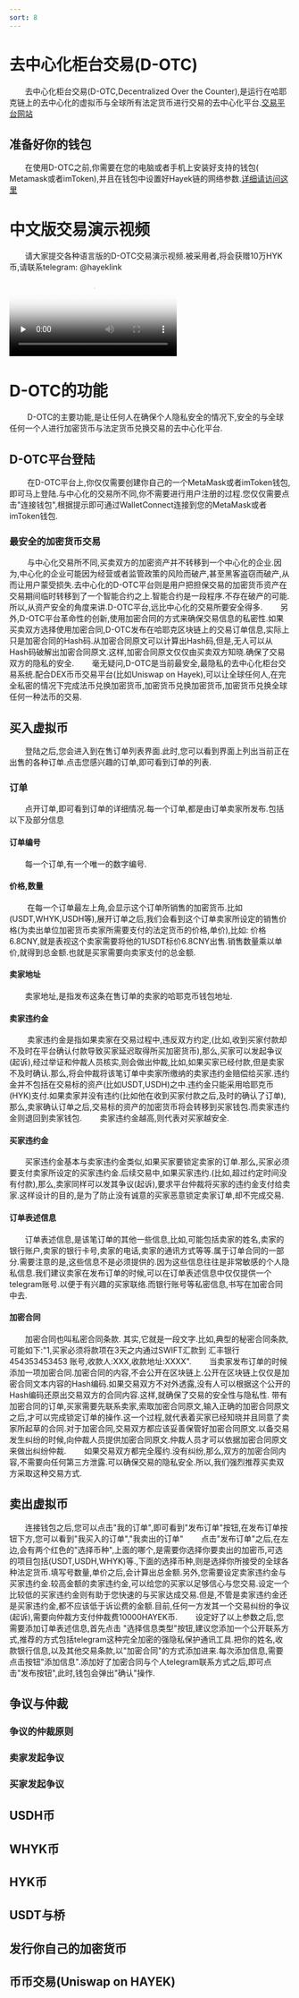```yaml
---
sort: 8
---
```


# 去中心化柜台交易(D-OTC)
&ensp;&ensp;&ensp;&ensp;去中心化柜台交易(D-OTC,Decentralized Over the Counter),是运行在哈耶克链上的去中心化的虚拟币与全球所有法定货币进行交易的去中心化平台.[交易平台网站](https://hayek.link/dotc)
## 准备好你的钱包
&ensp;&ensp;&ensp;&ensp;在使用D-OTC之前,你需要在您的电脑或者手机上安装好支持的钱包( Metamask或者imToken),并且在钱包中设置好Hayek链的网络参数.[详细请访问这里](https://hayek.link/cn/get.html#%E5%87%86%E5%A4%87%E5%A5%BD%E4%BD%A0%E7%9A%84%E9%92%B1%E5%8C%85)

# 中文版交易演示视频
&ensp;&ensp;&ensp;&ensp;请大家提交各种语言版的D-OTC交易演示视频.被采用者,将会获赠10万HYK币,请联系telegram: @hayeklink
<video id="video" controls="" preload="none" poster="D-OTC中文手机操作教程">
      <source id="mp4" src="https://ipfs.decoo.io/ipfs/QmQXTHnW7MoCuJtfrb4cE954t7Gs2HSCZ7KKT1djpVDVLk?filename=21-10-24-12-44-35.mp4" type="video/mp4">
</videos>
# D-OTC的功能
&ensp;&ensp;&ensp;&ensp; D-OTC的主要功能,是让任何人在确保个人隐私安全的情况下,安全的与全球任何一个人进行加密货币与法定货币兑换交易的去中心化平台.
## D-OTC平台登陆
&ensp;&ensp;&ensp;&ensp; 在D-OTC平台上,你仅仅需要创建你自己的一个MetaMask或者imToken钱包,即可马上登陆.与中心化的交易所不同,你不需要进行用户注册的过程.您仅仅需要点击"连接钱包",根据提示即可通过WalletConnect连接到您的MetaMask或者imToken钱包.
### 最安全的加密货币交易
&ensp;&ensp;&ensp;&ensp; 与中心化交易所不同,买卖双方的加密资产并不转移到一个中心化的企业.因为,中心化的企业可能因为经营或者监管政策的风险而破产,甚至黑客盗窃而破产,从而让用户蒙受损失.去中心化的D-OTC平台则是用户把担保交易的加密货币资产在交易期间临时转移到了一个智能合约之上.智能合约是一段程序.不存在破产的可能.所以,从资产安全的角度来讲.D-OTC平台,远比中心化的交易所要安全得多.
&ensp;&ensp;&ensp;&ensp;另外,D-OTC平台革命性的创新,使用加密合同的方式来确保交易信息的私密性.如果买卖双方选择使用加密合同,D-OTC发布在哈耶克区块链上的交易订单信息,实际上只是加密合同的Hash码.从加密合同原文可以计算出Hash码,但是,无人可以从Hash码破解出加密合同原文.这样,加密合同原文仅仅由买卖双方知晓.确保了交易双方的隐私的安全.
&ensp;&ensp;&ensp;&ensp;毫无疑问,D-OTC是当前最安全,最隐私的去中心化柜台交易系统.配合DEX币币交易平台(比如Uniswap on Hayek),可以让全球任何人,在完全私密的情况下完成法币兑换加密货币,加密货币兑换加密货币,加密货币兑换全球任何一种法币的交易.
## 买入虚拟币
&ensp;&ensp;&ensp;&ensp;登陆之后,您会进入到在售订单列表界面.此时,您可以看到界面上列出当前正在出售的各种订单.点击您感兴趣的订单,即可看到订单的列表.
### 订单
&ensp;&ensp;&ensp;&ensp;点开订单,即可看到订单的详细情况.每一个订单,都是由订单卖家所发布.包括以下及部分信息
#### 订单编号
&ensp;&ensp;&ensp;&ensp;每一个订单,有一个唯一的数字编号.
#### 价格,数量
&ensp;&ensp;&ensp;&ensp; 在每一个订单最左上角,会显示这个订单所销售的加密货币.比如(USDT,WHYK,USDH等),展开订单之后,我们会看到这个订单卖家所设定的销售价格(为卖出单位加密货币卖家所需要支付的法定货币的价格,单价),比如: 价格  6.8CNY,就是表视这个卖家需要将他的1USDT标价6.8CNY出售.销售数量乘以单价,就得到总金额.也就是买家需要向卖家支付的总金额.
#### 卖家地址
&ensp;&ensp;&ensp;&ensp;卖家地址,是指发布这条在售订单的卖家的哈耶克币钱包地址.
#### 卖家违约金
&ensp;&ensp;&ensp;&ensp; 卖家违约金是指如果卖家在交易过程中,违反双方约定,(比如,收到买家付款却不及时在平台确认付款导致买家延迟取得所买加密货币),那么,买家可以发起争议(起诉),经过举证和仲裁人员核实,则会做出仲裁,比如,如果买家已经付款,但是卖家不及时确认.那么,将会仲裁将该笔订单中卖家所缴纳的卖家违约金赔偿给买家.违约金并不包括在交易标的资产(比如USDT,USDH)之中.违约金只能采用哈耶克币(HYK)支付.如果卖家并没有违约(比如他在收到买家付款之后,及时的确认了订单),那么,卖家确认订单之后,交易标的资产的加密货币将会转移到买家钱包.而卖家违约金则退回到卖家钱包.
&ensp;&ensp;&ensp;&ensp;卖家违约金越高,则代表对买家越安全.
#### 买家违约金
&ensp;&ensp;&ensp;&ensp;买家违约金基本与卖家违约金类似,如果买家要锁定卖家的订单.那么,买家必须要支付卖家所设定的买家违约金.后续交易中,如果买家违约.(比如,超过约定时间没有付款),那么,卖家同样可以发其争议(起诉),要求平台仲裁将买家的违约金支付给卖家.这样设计的目的,是为了防止没有诚意的买家恶意锁定卖家订单,却不完成交易.
#### 订单表述信息
&ensp;&ensp;&ensp;&ensp;订单表述信息,是该笔订单的其他一些信息,比如,可能包括卖家的姓名,卖家的银行账户,卖家的银行卡号,卖家的电话,卖家的通讯方式等等.属于订单合同的一部分.需要注意的是,这些信息不是必须提供的.因为这些信息往往是非常敏感的个人隐私信息.我们建议卖家在发布订单的时候,可以在订单表述信息中仅仅提供一个telegram账号.以便于有兴趣的买家联络.而银行账号等私密信息,书写在加密合同中去.
#### 加密合同
&ensp;&ensp;&ensp;&ensp;加密合同也叫私密合同条款. 其实,它就是一段文字.比如,典型的秘密合同条款,可能如下:"1,买家必须将款项在3天之内通过SWIFT汇款到 汇丰银行 454353453453 账号,收款人:XXX,收款地址:XXXX".
&ensp;&ensp;&ensp;&ensp;当卖家发布订单的时候添加一项加密合同.加密合同的内容,不会公开在区块链上.公开在区块链上仅仅是加密合同文本内容的Hash编码.如果交易双方不对外透露,没有人可以根据这个公开的Hash编码还原出交易双方的合同内容.这样,就确保了交易的安全性与隐私性. 带有加密合同的订单,买家需要先联系卖家,索取加密合同原文,输入正确的加密合同原文之后,才可以完成锁定订单的操作.这一个过程,就代表着买家已经知晓并且同意了卖家所起草的合同.对于加密合同,交易双方都应该妥善保管好加密合同原文.以备交易发生纠纷的时候,向仲裁人员提供加密合同原文.仲裁人员才可以依据加密合同原文来做出纠纷仲裁.
&ensp;&ensp;&ensp;&ensp;如果交易双方都完全履约.没有纠纷,那么,双方的加密合同内容,不需要向任何第三方泄露.可以确保交易的隐私安全.所以,我们强烈推荐买卖双方采取这种交易方式.

## 卖出虚拟币
&ensp;&ensp;&ensp;&ensp;连接钱包之后,您可以点击"我的订单",即可看到"发布订单"按钮,在发布订单按钮下方,您可以看到"我买入的订单","我卖出的订单"
&ensp;&ensp;&ensp;&ensp;点击"发布订单"之后,在左边,会有两个红色的"选择币种",上面的哪个,是需要你选择你要卖出的加密币,可选的项目包括(USDT,USDH,WHYK)等.,下面的选择币种,则是选择你所接受的全球各种法定货币.填写号数量,单价之后,会计算出总金额.另外,您需要设定卖家违约金与买家违约金.较高金额的卖家违约金,可以给您的买家以足够信心与您交易.设定一个比较低的买家违约金则有助于您快速的与买家达成交易.但是,不管是卖家违约金还是买家违约金,都不应该低于诉讼费的金额.目前,任何一方发其一个交易纠纷的争议(起诉),需要向仲裁方支付仲裁费10000HAYEK币.
&ensp;&ensp;&ensp;&ensp;设定好了以上参数之后,您需要添加订单表述信息,首先点击 "选择信息类型"按钮,建议您添加一个公开联系方式,推荐的方式包括telegram这种完全加密的强隐私保护通讯工具.把你的姓名,收款银行信息,以及其他交易条款,以"加密合同"的方式添加进来.每次添加信息,需要点击按钮"添加信息".添加好了加密合同与个人telegram联系方式之后,即可点击"发布按钮",此时,钱包会弹出"确认"操作.
## 争议与仲裁
### 争议的仲裁原则
### 卖家发起争议
### 买家发起争议
## USDH币
## WHYK币
## HYK币
## USDT与桥
## 发行你自己的加密货币
## 币币交易(Uniswap on HAYEK)

